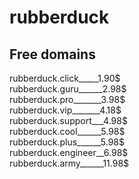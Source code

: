 # rubberduck

## Free domains
rubberduck.click_____1.90$  
rubberduck.guru______2.98$  
rubberduck.pro_______3.98$  
rubberduck.vip_______4.18$  
rubberduck.support___4.98$  
rubberduck.cool______5.98$  
rubberduck.plus______5.98$  
rubberduck.engineer__6.98$  
rubberduck.army______11.98$  
